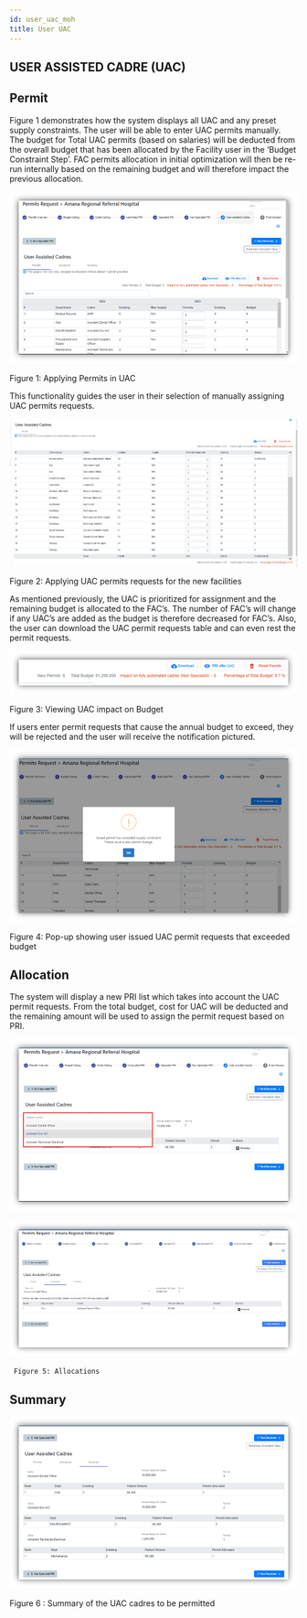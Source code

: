 ```yaml
---
id: user_uac_moh
title: User UAC
---
```


## USER ASSISTED CADRE (UAC)

## Permit

Figure 1 demonstrates how the system displays all UAC and any preset supply constraints. The user will be able to enter UAC permits manually. The budget for Total UAC permits (based on salaries) will be deducted from the overall budget that has been allocated by the Facility user in the ‘Budget Constraint Step’. FAC permits allocation in initial optimization will then be re-run internally based on the remaining budget and will therefore impact the previous allocation.

 ![img alt](/img/uac_user_moh.png)

   Figure 1: Applying Permits in UAC

This functionality guides the user in their selection of manually assigning UAC permits requests.

 ![img alt](/img/uac_user_moh2.png)

   Figure 2: Applying UAC permits requests for the new facilities

As mentioned previously, the UAC is prioritized for assignment and the remaining budget is allocated to the FAC’s.  The number of FAC’s will change if any UAC’s are added as the budget is therefore decreased for FAC’s.  Also, the user can download the UAC permit requests table and can even rest the permit requests.

 ![img alt](/img/uac_user_moh3.png)
  
  Figure 3: Viewing UAC impact on Budget

If users enter permit requests that cause the annual budget to exceed, they will be rejected and the user will receive the notification pictured.

  ![img alt](/img/uac_user_moh4.png)
  
  Figure 4: Pop-up showing user issued UAC permit requests that exceeded budget

## Allocation

The system will display a new PRI list which takes into account the UAC permit requests. From the total budget, cost for UAC will be deducted and the remaining amount will be used to assign the permit request based on PRI.

  ![img alt](/img/uac_user_moh5.png)

  ![img alt](/img/uac_user_moh6.png)

     Figure 5: Allocations

## Summary

  ![img alt](/img/uac_user_moh7.png)

  Figure 6 : Summary of the UAC cadres to be permitted
